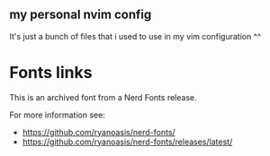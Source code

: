 ## my personal nvim config

It's just a bunch of files that i used to use in my vim configuration ^^


# Fonts links

This is an archived font from a Nerd Fonts release.

For more information see:
* https://github.com/ryanoasis/nerd-fonts/
* https://github.com/ryanoasis/nerd-fonts/releases/latest/
